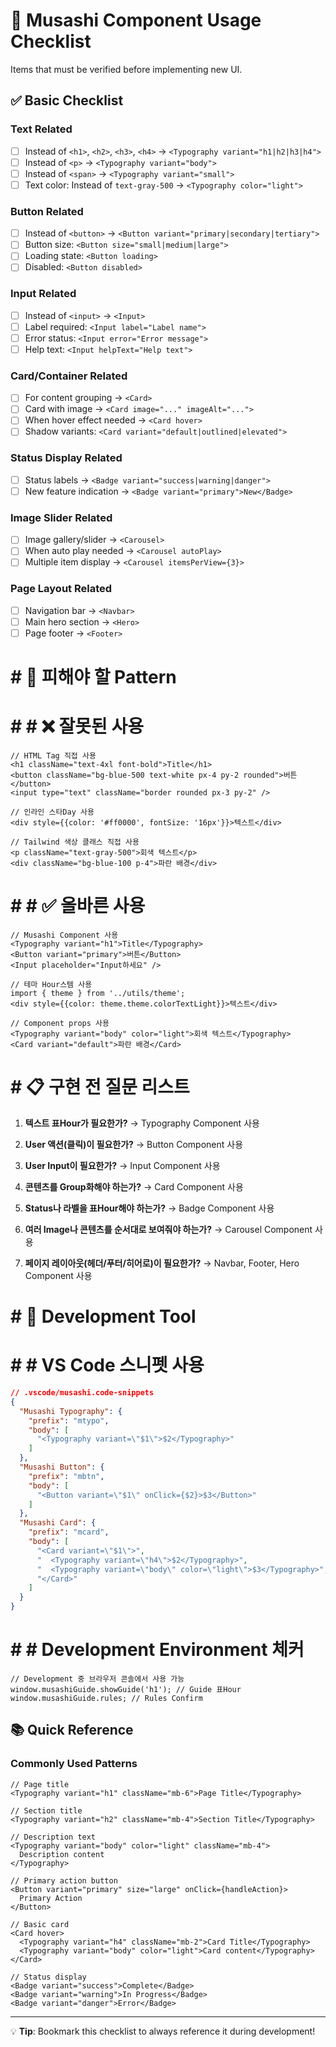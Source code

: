 # 🎯 Musashi Component Usage Checklist

Items that must be verified before implementing new UI.

## ✅ Basic Checklist

### Text Related
- [ ] Instead of `<h1>`, `<h2>`, `<h3>`, `<h4>` → `<Typography variant="h1|h2|h3|h4">`
- [ ] Instead of `<p>` → `<Typography variant="body">`
- [ ] Instead of `<span>` → `<Typography variant="small">`
- [ ] Text color: Instead of `text-gray-500` → `<Typography color="light">`

### Button Related
- [ ] Instead of `<button>` → `<Button variant="primary|secondary|tertiary">`
- [ ] Button size: `<Button size="small|medium|large">`
- [ ] Loading state: `<Button loading>`
- [ ] Disabled: `<Button disabled>`

### Input Related
- [ ] Instead of `<input>` → `<Input>`
- [ ] Label required: `<Input label="Label name">`
- [ ] Error status: `<Input error="Error message">`
- [ ] Help text: `<Input helpText="Help text">`

### Card/Container Related
- [ ] For content grouping → `<Card>`
- [ ] Card with image → `<Card image="..." imageAlt="...">`
- [ ] When hover effect needed → `<Card hover>`
- [ ] Shadow variants: `<Card variant="default|outlined|elevated">`

### Status Display Related
- [ ] Status labels → `<Badge variant="success|warning|danger">`
- [ ] New feature indication → `<Badge variant="primary">New</Badge>`

### Image Slider Related
- [ ] Image gallery/slider → `<Carousel>`
- [ ] When auto play needed → `<Carousel autoPlay>`
- [ ] Multiple item display → `<Carousel itemsPerView={3}>`

### Page Layout Related
- [ ] Navigation bar → `<Navbar>`
- [ ] Main hero section → `<Hero>`
- [ ] Page footer → `<Footer>`

# # 🚫 피해야 할 Pattern

# # # ❌ 잘못된 사용
```tsx
// HTML Tag 직접 사용
<h1 className="text-4xl font-bold">Title</h1>
<button className="bg-blue-500 text-white px-4 py-2 rounded">버튼</button>
<input type="text" className="border rounded px-3 py-2" />

// 인라인 스타Day 사용
<div style={{color: '#ff0000', fontSize: '16px'}}>텍스트</div>

// Tailwind 색상 클래스 직접 사용
<p className="text-gray-500">회색 텍스트</p>
<div className="bg-blue-100 p-4">파란 배경</div>
```

# # # ✅ 올바른 사용
```tsx
// Musashi Component 사용
<Typography variant="h1">Title</Typography>
<Button variant="primary">버튼</Button>
<Input placeholder="Input하세요" />

// 테마 Hour스템 사용
import { theme } from '../utils/theme';
<div style={{color: theme.theme.colorTextLight}}>텍스트</div>

// Component props 사용
<Typography variant="body" color="light">회색 텍스트</Typography>
<Card variant="default">파란 배경</Card>
```

# # 📋 구현 전 질문 리스트

1. **텍스트 표Hour가 필요한가?**
   → Typography Component 사용

2. **User 액션(클릭)이 필요한가?**
   → Button Component 사용

3. **User Input이 필요한가?**
   → Input Component 사용

4. **콘텐츠를 Group화해야 하는가?**
   → Card Component 사용

5. **Status나 라벨을 표Hour해야 하는가?**
   → Badge Component 사용

6. **여러 Image나 콘텐츠를 순서대로 보여줘야 하는가?**
   → Carousel Component 사용

7. **페이지 레이아웃(헤더/푸터/히어로)이 필요한가?**
   → Navbar, Footer, Hero Component 사용

# # 🔧 Development Tool

# # # VS Code 스니펫 사용
```json
// .vscode/musashi.code-snippets
{
  "Musashi Typography": {
    "prefix": "mtypo",
    "body": [
      "<Typography variant=\"$1\">$2</Typography>"
    ]
  },
  "Musashi Button": {
    "prefix": "mbtn", 
    "body": [
      "<Button variant=\"$1\" onClick={$2}>$3</Button>"
    ]
  },
  "Musashi Card": {
    "prefix": "mcard",
    "body": [
      "<Card variant=\"$1\">",
      "  <Typography variant=\"h4\">$2</Typography>",
      "  <Typography variant=\"body\" color=\"light\">$3</Typography>",
      "</Card>"
    ]
  }
}
```

# # # Development Environment 체커
```tsx
// Development 중 브라우저 콘솔에서 사용 가능
window.musashiGuide.showGuide('h1'); // Guide 표Hour
window.musashiGuide.rules; // Rules Confirm
```

## 📚 Quick Reference

### Commonly Used Patterns
```tsx
// Page title
<Typography variant="h1" className="mb-6">Page Title</Typography>

// Section title  
<Typography variant="h2" className="mb-4">Section Title</Typography>

// Description text
<Typography variant="body" color="light" className="mb-4">
  Description content
</Typography>

// Primary action button
<Button variant="primary" size="large" onClick={handleAction}>
  Primary Action
</Button>

// Basic card
<Card hover>
  <Typography variant="h4" className="mb-2">Card Title</Typography>
  <Typography variant="body" color="light">Card content</Typography>
</Card>

// Status display
<Badge variant="success">Complete</Badge>
<Badge variant="warning">In Progress</Badge>
<Badge variant="danger">Error</Badge>
```

---

💡 **Tip**: Bookmark this checklist to always reference it during development!
